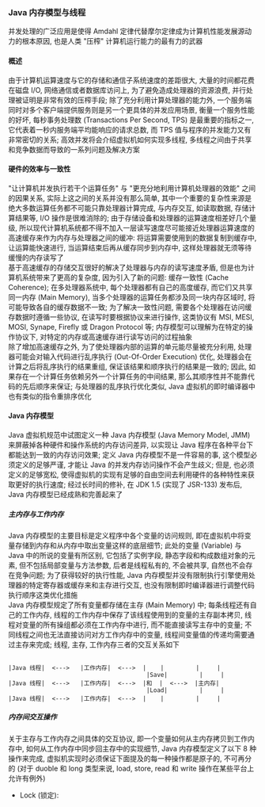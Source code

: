 ### Java 内存模型与线程
并发处理的广泛应用是使得 Amdahl 定律代替摩尔定律成为计算机性能发展源动力的根本原因, 也是人类 "压榨" 计算机运行能力的最有力的武器

#### 概述
由于计算机运算速度与它的存储和通信子系统速度的差距很大, 大量的时间都花费在磁盘 I/O, 网络通信或者数据库访问上, 为了避免造成处理器的资源浪费, 并行处理被证明是非常有效的压榨手段; 除了充分利用计算处理器的能力外, 一个服务端同时对多个客户端提供服务则是另一个更具体的并发应用场景, 衡量一个服务性能的好坏, 每秒事务处理数 (Transactions Per Second, TPS) 是最重要的指标之一, 它代表着一秒内服务端平均能响应的请求总数, 而 TPS 值与程序的并发能力又有非常密切的关系; 高效并发将会介绍虚拟机如何实现多线程, 多线程之间由于共享和竞争数据而导致的一系列问题及解决方案

#### 硬件的效率与一致性
"让计算机并发执行若干个运算任务" 与 "更充分地利用计算机处理器的效能" 之间的因果关系, 实际上这之间的关系并没有那么简单, 其中一个重要的复杂性来源是绝大多数运算任务都不可能只靠处理器计算完成, 与内存交互, 如读取数据, 存储计算结果等, I/O 操作是很难消除的; 由于存储设备和处理器的运算速度相差好几个量级, 所以现代计算机系统都不得不加入一层读写速度尽可能接近处理器运算速度的高速缓存来作为内存与处理器之间的缓冲: 将运算需要使用到的数据复制到缓存中, 让运算能快速进行, 当运算结束后再从缓存同步到内存中, 这样处理器就无须等待缓慢的内存读写了  
基于高速缓存的存储交互很好的解决了处理器与内存的读写速度矛盾, 但是也为计算机系统带来了更高的复杂度, 因为引入了新的问题: 缓存一致性 (Cache Coherence); 在多处理器系统中, 每个处理器都有自己的高度缓存, 而它们又共享同一内存 (Main Memory), 当多个处理器的运算任务都涉及同一块内存区域时, 将可能导致各自的缓存数据不一致; 为了解决一致性问题, 需要各个处理器在访问缓存数据时遵循一些协议, 在读写时要根据协议来进行操作, 这类协议有 MSI, MESI, MOSI, Synape, Firefly 或 Dragon Protocol 等; 内存模型可以理解为在特定的操作协议下, 对特定的内存或高速缓存进行读写访问的过程抽象  
除了增加高速缓存之外, 为了使处理器内部的运算的单元能尽量被充分利用, 处理器可能会对输入代码进行乱序执行 (Out-Of-Order Execution) 优化, 处理器会在计算之后将乱序执行的结果重组, 保证该结果和顺序执行的结果是一致的; 因此, 如果存在一个计算任务依赖另外一个计算任务的中间结果, 那么其顺序性并不能靠代码的先后顺序来保证; 与处理器的乱序执行优化类似, Java 虚拟机的即时编译器中也有类似的指令重排序优化

#### Java 内存模型
Java 虚拟机规范中试图定义一种 Java 内存模型 (Java Memory Model, JMM) 来屏蔽掉各种硬件和操作系统的内存访问差异, 以实现让 Java 程序在各种平台下都能达到一致的内存访问效果; 定义 Java 内存模型不是一件容易的事, 这个模型必须定义的足够严谨, 才能让 Java 的并发内存访问操作不会产生歧义; 但是, 也必须定义的足够宽松, 使得虚拟机的实现有足够的自由空间去利用硬件的各种特性来获取更好的执行速度; 经过长时间的修补, 在 JDK 1.5 (实现了 JSR-133) 发布后, Java 内存模型已经成熟和完善起来了

##### 主内存与工作内存
Java 内存模型的主要目标是定义程序中各个变量的访问规则, 即在虚拟机中将变量存储到内存和从内存中取出变量这样的底层细节; 此处的变量 (Variable) 与 Java 中的所说的变量有所区别, 它包括了实例字段, 静态字段和构成数组对象的元素, 但不包括局部变量与方法参数, 后者是线程私有的, 不会被共享, 自然也不会存在竞争问题; 为了获得较好的执行性能, Java 内存模型并没有限制执行引擎使用处理器的特定寄存器或缓存来和主存进行交互, 也没有限制即时编译器进行调整代码执行顺序这类优化措施  
Java 内存模型规定了所有变量都存储在主存 (Main Memory) 中; 每条线程还有自己的工作内存, 线程的工作内存中保存了该线程使用到的变量的主存副本拷贝, 线程对变量的所有操组都必须在工作内存中进行, 而不能直接读写主存中的变量; 不同线程之间也无法直接访问对方工作内存中的变量, 线程间变量值的传递均需要通过主存来完成; 线程, 主存, 工作内存三者的交互关系如下
```

|Java 线程|  <--->   |工作内存|  <--->  |    |         |     |
                                       |Save|         |     |
|Java 线程|  <--->   |工作内存|  <--->  |和  |  <--->  |主内存|
                                       |Load|         |     |
|Java 线程|  <--->   |工作内存|  <--->  |    |         |     |

```

##### 内存间交互操作
关于主存与工作内存之间具体的交互协议, 即一个变量如何从主内存拷贝到工作内存中, 如何从工作内存中同步回主存中的实现细节, Java 内存模型定义了以下 8 种操作来完成, 虚拟机实现时必须保证下面提及的每一种操作都是原子的, 不可再分的 (对于 duoble 和 long 类型来说, load, store, read 和 write 操作在某些平台上允许有例外)
- Lock (锁定): 
